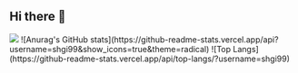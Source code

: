 ## Hi there 👋
<img src="https://capsule-render.vercel.app/api?type=wave&color=random&height=300&section=header&text=capsule%20render&fontSize=90" />
![Anurag's GitHub stats](https://github-readme-stats.vercel.app/api?username=shgi99&show_icons=true&theme=radical)
![Top Langs](https://github-readme-stats.vercel.app/api/top-langs/?username=shgi99)
